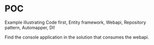 # POC
Example illustrating Code first, Entity framework, Webapi, Repository pattern, Automapper,  DI!

Find the console application in the solution that consumes the webapi.
